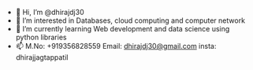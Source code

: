 - 👋 Hi, I’m @dhirajdj30
- 👀 I’m interested in Databases, cloud computing and computer network
- 🌱 I’m currently learning Web development and data science using python libraries 
- 📫 M.No: +919356828559 Email: dhirajdj30@gmail.com insta: dhirajjagtappatil

<!---
dhirajdj30/dhirajdj30 is a ✨ special ✨ repository because its `README.md` (this file) appears on your GitHub profile.
You can click the Preview link to take a look at your changes.
--->
